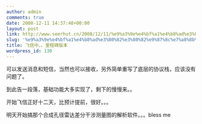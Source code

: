 ```yaml
---
author: admin
comments: true
date: 2008-12-11 14:37:48+00:00
layout: post
link: http://www.seerhut.cn/2008/12/11/%e9%a3%9e%e4%bf%a1%e4%b8%ad%e3%80%82%e3%80%82%e9%87%8c%e7%a8%8b%e7%a2%91%e7%89%88%e6%9c%ac/
slug: '%e9%a3%9e%e4%bf%a1%e4%b8%ad%e3%80%82%e3%80%82%e9%87%8c%e7%a8%8b%e7%a2%91%e7%89%88%e6%9c%ac'
title: 飞信中。。里程碑版本
wordpress_id: 130
---
```


可以发送消息和短信，当然也可以接收，另外简单重写了底层的协议栈，应该没有问题了。

到此告一段落，基础功能大多实现了，剩下的慢慢来。。

开始飞信正好十二天，比预计提前，很好。。。

明天开始搞那个合成孔径雷达差分干涉测量图的解析软件。。。bless me
